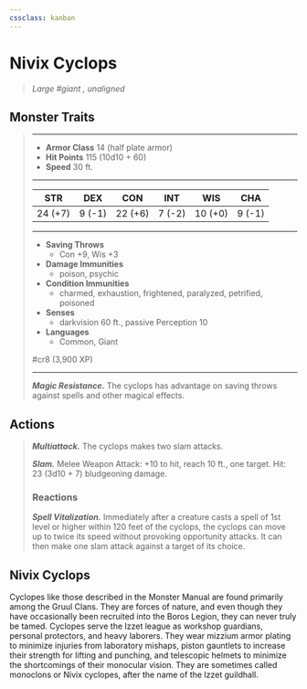 ```yaml
---
cssclass: kanban
---
```


# Nivix Cyclops
>*Large #giant , unaligned*
## Monster Traits
>___
>- **Armor Class** 14 (half plate armor)
>- **Hit Points** 115 (10d10 + 60)
>- **Speed** 30 ft.
>___
>|STR|DEX|CON|INT|WIS|CHA|
>|:---:|:---:|:---:|:---:|:---:|:---:|
>|24 (+7)|9 (-1)|22 (+6)|7 (-2)|10 (+0)|9 (-1)|
>___
>- **Saving Throws**
>	 - Con +9, Wis +3
>- **Damage Immunities**
>	 - poison, psychic
>- **Condition Immunities**
>	 - charmed, exhaustion, frightened, paralyzed, petrified, poisoned
>- **Senses**
>	 - darkvision 60 ft., passive Perception 10
>- **Languages**
>	 - Common, Giant
>
> #cr8 (3,900 XP)
>___
>***Magic Resistance.*** The cyclops has advantage on saving throws against spells and other magical effects.  
>
## Actions
>***Multiattack.*** The cyclops makes two slam attacks.  
>
>***Slam.*** Melee Weapon Attack: +10 to hit, reach 10 ft., one target. Hit: 23 (3d10 + 7) bludgeoning damage.  
>
>### Reactions
>***Spell Vitalization.*** Immediately after a creature casts a spell of 1st level or higher within 120 feet of the cyclops, the cyclops can move up to twice its speed without provoking opportunity attacks. It can then make one slam attack against a target of its choice.
## Nivix Cyclops
Cyclopes like those described in the Monster Manual are found primarily among the Gruul Clans. They are forces of nature, and even though they have occasionally been recruited into the Boros Legion, they can never truly be tamed.
Cyclopes serve the Izzet league as workshop guardians, personal protectors, and heavy laborers. They wear mizzium armor plating to minimize injuries from laboratory mishaps, piston gauntlets to increase their strength for lifting and punching, and telescopic helmets to minimize the shortcomings of their monocular vision. They are sometimes called monoclons or Nivix cyclopes, after the name of the Izzet guildhall.